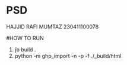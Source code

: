 # PSD
HAJJID RAFI MUMTAZ
230411100078


#HOW TO RUN
1. jb build .
2. python -m ghp_import -n -p -f ./_build/html
